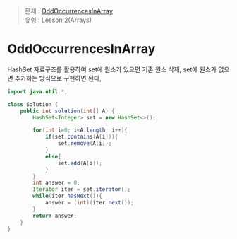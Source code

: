 >  문제 : [OddOccurrencesInArray](https://app.codility.com/programmers/lessons/2-arrays/odd_occurrences_in_array/) </br>
유형 : Lesson 2(Arrays) </br>


# OddOccurrencesInArray
HashSet 자료구조를 활용하여 set에 원소가 있으면 기존 원소 삭제, set에 원소가 없으면 추가하는 방식으로 구현하면 된다,

```java
import java.util.*;

class Solution {
    public int solution(int[] A) {
        HashSet<Integer> set = new HashSet<>();

        for(int i=0; i<A.length; i++){
            if(set.contains(A[i])){
                set.remove(A[i]);
            }
            else{
                set.add(A[i]);
            }
        }
        int answer = 0;
        Iterator iter = set.iterator();
        while(iter.hasNext()){          
	        answer = (int)(iter.next());
        }
        return answer;
    }
}
```
